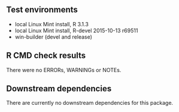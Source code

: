 ## Test environments

* local Linux Mint install, R 3.1.3
* local Linux Mint install, R-devel 2015-10-13 r69511
* win-builder (devel and release)

## R CMD check results

There were no ERRORs, WARNINGs or NOTEs.

## Downstream dependencies

There are currently no downstream dependencies for this package.
